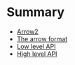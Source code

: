 # Summary

- [Arrow2](./README.md)
- [The arrow format](./arrow.md)
- [Low level API](./low_level.md)
- [High level API](./high_level.md)

